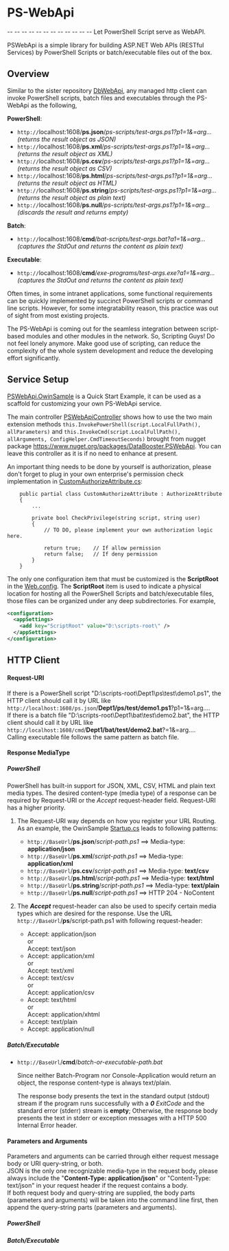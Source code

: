 # PS-WebApi
-- -- -- -- -- -- -- -- -- -- -- -- Let PowerShell Script serve as WebAPI.

PSWebApi is a simple library for building ASP.NET Web APIs (RESTful Services) by PowerShell Scripts or batch/executable files out of the box.

## Overview

Similar to the sister repository [DbWebApi](https://github.com/DataBooster/DbWebApi), any managed http client can invoke PowerShell scripts, batch files and executables through the PS-WebApi as the following,

**PowerShell**:
- `http://`localhost:1608/**ps.json**/*ps-scripts/test-args.ps1?p1=1&=arg...*  
*(returns the result object as JSON)*
- `http://`localhost:1608/**ps.xml**/*ps-scripts/test-args.ps1?p1=1&=arg...*  
*(returns the result object as XML)*
- `http://`localhost:1608/**ps.csv**/*ps-scripts/test-args.ps1?p1=1&=arg...*  
*(returns the result object as CSV)*
- `http://`localhost:1608/**ps.html**/*ps-scripts/test-args.ps1?p1=1&=arg...*  
*(returns the result object as HTML)*
- `http://`localhost:1608/**ps.string**/*ps-scripts/test-args.ps1?p1=1&=arg...*  
*(returns the result object as plain text)*
- `http://`localhost:1608/**ps.null**/*ps-scripts/test-args.ps1?p1=1&=arg...*  
*(discards the result and returns empty)*

**Batch**:
- `http://`localhost:1608/**cmd**/*bat-scripts/test-args.bat?a1=1&=arg...*  
*(captures the StdOut and returns the content as plain text)*

**Executable**:
- `http://`localhost:1608/**cmd**/*exe-programs/test-args.exe?a1=1&=arg...*  
*(captures the StdOut and returns the content as plain text)*

Often times, in some intranet applications, some functional requirements can be quickly implemented by succinct PowerShell scripts or command line scripts. However, for some integratability reason, this practice was out of sight from most existing projects.

The PS-WebApi is coming out for the seamless integration between script-based modules and other modules in the network. So, Scripting Guys! Do not feel lonely anymore. Make good use of scripting, can reduce the complexity of the whole system development and reduce the developing effort significantly.

## Service Setup

[PSWebApi.OwinSample](https://github.com/DataBooster/PS-WebApi/tree/master/sample/PSWebApi.OwinSample) is a Quick Start Example, it can be used as a scaffold for customizing your own PS-WebApi service.

The main controller [PSWebApiController](https://github.com/DataBooster/PS-WebApi/blob/master/sample/PSWebApi.OwinSample/Controllers/PSWebApiController.cs) shows how to use the two main extension methods `this.InvokePowerShell(script.LocalFullPath(), allParameters)` and `this.InvokeCmd(script.LocalFullPath(), allArguments, ConfigHelper.CmdTimeoutSeconds)` brought from nugget package https://www.nuget.org/packages/DataBooster.PSWebApi. You can leave this controller as it is if no need to enhance at present.

An important thing needs to be done by yourself is authorization, please don't forget to plug in your own enterprise's permission check implementation in [CustomAuthorizeAttribute.cs](https://github.com/DataBooster/PS-WebApi/blob/master/sample/PSWebApi.OwinSample/CustomAuthorizeAttribute.cs):
``` CSharp
    public partial class CustomAuthorizeAttribute : AuthorizeAttribute
    {
        ...

        private bool CheckPrivilege(string script, string user)
        {
            // TO DO, please implement your own authorization logic here.

            return true;	// If allow permission
            return false;	// If deny permission
        }
    }
```
The only one configuration item that must be customized is the **ScriptRoot** in the [Web.config](https://github.com/DataBooster/PS-WebApi/blob/master/sample/PSWebApi.OwinSample/Web.config). The **ScriptRoot** item is used to indicate a physical location for hosting all the PowerShell Scripts and batch/executable files, those files can be organized under any deep subdirectories. For example,
``` XML
<configuration>
  <appSettings>
    <add key="ScriptRoot" value="D:\scripts-root\" />
  </appSettings>
</configuration>
```

## HTTP Client
#### Request-URI

If there is a PowerShell script "D:\scripts-root\Dept1\ps\test\demo1.ps1", the HTTP client should call it by URL like `http://localhost:1608/ps.json`/__Dept1/ps/test/demo1.ps1__?p1=1&=arg....  
If there is a batch file "D:\scripts-root\Dept1\bat\test\demo2.bat", the HTTP client should call it by URL like `http://localhost:1608/cmd`/__Dept1/bat/test/demo2.bat__?=1&=arg....  
Calling executable file follows the same pattern as batch file.

#### Response MediaType
##### PowerShell
PowerShell has built-in support for JSON, XML, CSV, HTML and plain text media types. The desired content-type (media type) of a response can be required by Request-URI or the *Accept* request-header field. Request-URI has a higher priority.

1. The Request-URI way depends on how you register your URL Routing. As an example, the OwinSample [Startup.cs](https://github.com/DataBooster/PS-WebApi/blob/master/sample/PSWebApi.OwinSample/Startup.cs) leads to following patterns:

    - `http://BaseUrl`/**ps.json**/*script-path.ps1*   ==> Media-type: **application/json**
    - `http://BaseUrl`/**ps.xml**/*script-path.ps1*    ==> Media-type: **application/xml**
    - `http://BaseUrl`/**ps.csv**/*script-path.ps1*    ==> Media-type: **text/csv**
    - `http://BaseUrl`/**ps.html**/*script-path.ps1*   ==> Media-type: **text/html**
    - `http://BaseUrl`/**ps.string**/*script-path.ps1* ==> Media-type: **text/plain**
    - `http://BaseUrl`/**ps.null**/*script-path.ps1*   ==> HTTP 204 - NoContent

2. The ***Accept*** request-header can also be used to specify certain media types which are desired for the response. Use the URL `http://BaseUrl`/**ps**/script-path.ps1 with following request-header:

    - Accept: application/json  
or  
Accept: text/json
    - Accept: application/xml  
or  
Accept: text/xml
    - Accept: text/csv  
or  
Accept: application/csv
    - Accept: text/html  
or  
Accept: application/xhtml
    - Accept: text/plain
    - Accept: application/null

##### Batch/Executable
- `http://BaseUrl`/**cmd**/*batch-or-executable-path.bat*

    Since neither Batch-Program nor Console-Application would return an object, the response content-type is always text/plain.

    The response body presents the text in the standard output (stdout) stream if the program runs successfully with a ***0*** *ExitCode* and the standard error (stderr) stream is **empty**; Otherwise, the response body presents the text in stderr or exception messages with a HTTP 500 Internal Error header.

#### Parameters and Arguments
Parameters and arguments can be carried through either request message body or URI query-string, or both.  
JSON is the only one recognizable media-type in the request body, please always include the "**Content-Type: application/json**" or "Content-Type: text/json" in your request header if the request contains a body.  
If both request body and query-string are supplied, the body parts (parameters and arguments) will be taken into the command line first, then append the query-string parts (parameters and arguments).

##### PowerShell

##### Batch/Executable
